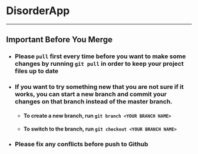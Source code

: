 # DisorderApp
---
## Important Before You Merge
* ### Please `pull` first every time before you want to make some changes by running `git pull` in order to keep your project files up to date

* ### If you want to try something new that you are not sure if it works, you can start a new branch and commit your changes on that branch instead of the master branch.
  * #### To create a new branch, run `git branch <YOUR BRANCH NAME>`
  * #### To switch to the branch, run `git checkout <YOUR BRANCH NAME>`

* ### Please fix any conflicts before push to Github
